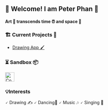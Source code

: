 ## 🫧 Welcome! I am Peter Phan 🫧
#### Art 🎨 transcends time ⏰ and space 🌌

### 🏗️ Current Projects 🚧
- [Drawing App 🖌️](https://github.com/phantasmic-byte/drawer-js)


### ⏳ Sandbox 📦
[<img src="https://blog.codepen.io/wp-content/uploads/2023/09/logo-black.png" height = "30px" alt="CodePen Logo as SVG"/>](https://codepen.io/phantasmic-byte)

### 💡Interests

🗸 Drawing ✍️
🗸 Dancing💃
🗸 Music 🎶
🗸 Singing 🎤







<!--
**phantasmic-byte/phantasmic-byte** is a ✨ _special_ ✨ repository because its `README.md` (this file) appears on your GitHub profile.

Here are some ideas to get you started:

- 🔭 I’m currently working on ...
- 🌱 I’m currently learning ...
- 👯 I’m looking to collaborate on ...
- 🤔 I’m looking for help with ...
- 💬 Ask me about ...
- 📫 How to reach me: ...
- 😄 Pronouns: ...
- ⚡ Fun fact: ...
-->
